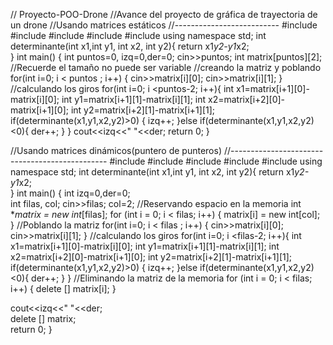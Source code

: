 // Proyecto-POO-Drone
//Avance del proyecto de gráfica de trayectoria de un drone
//Usando matrices estáticos
//--------------------------
#include <cmath>
#include <cstdio>
#include <vector>
#include <iostream>
#include <algorithm>
using namespace std;
int determinante(int x1,int y1, int x2, int y2){
   return x1*y2-y1*x2;   
}
int main() {
   int puntos=0, izq=0,der=0;
   cin>>puntos;
   int matrix[puntos][2]; //Recuerde el tamaño no puede ser variable
   //creando la matriz y poblando
   for(int i=0; i < puntos ; i++) {
       cin>>matrix[i][0];
       cin>>matrix[i][1];
   }
 //calculando los giros
   for(int i=0; i <puntos-2; i++){
       int x1=matrix[i+1][0]-matrix[i][0];
       int y1=matrix[i+1][1]-matrix[i][1];
       int x2=matrix[i+2][0]-matrix[i+1][0];
       int y2=matrix[i+2][1]-matrix[i+1][1];
       if(determinante(x1,y1,x2,y2)>0) {
           izq++;
       }else if(determinante(x1,y1,x2,y2)<0){
           der++;
       }
   }
   cout<<izq<<" "<<der;
   return 0;
}

//Usando matrices dinámicos(puntero de punteros)
//-----------------------------------------------
#include <cmath>
#include <cstdio>
#include <vector>
#include <iostream>
#include <algorithm>
using namespace std;
int determinante(int x1,int y1, int x2, int y2){
   return x1*y2-y1*x2;   
}
int main() {
   int izq=0,der=0;   
   int filas, col;
   cin>>filas;
   col=2;
   //Reservando espacio en la memoria
   int **matrix = new int*[filas];
   for (int i = 0; i < filas; i++) {
       matrix[i] = new int[col];
   }
   //Poblando la matriz
   for(int i=0; i < filas ; i++) {
       cin>>matrix[i][0];
       cin>>matrix[i][1];
   }
   //calculando los giros
   for(int i=0; i <filas-2; i++){
       int x1=matrix[i+1][0]-matrix[i][0];
       int y1=matrix[i+1][1]-matrix[i][1];
       int x2=matrix[i+2][0]-matrix[i+1][0];
       int y2=matrix[i+2][1]-matrix[i+1][1];
       if(determinante(x1,y1,x2,y2)>0) {
           izq++;
       }else if(determinante(x1,y1,x2,y2)<0){
           der++;
       }
   }
   //Eliminando la matriz de la memoria
    for (int i = 0; i < filas; i++) {
           delete [] matrix[i];
       }
  
 cout<<izq<<" "<<der;   
 delete [] matrix;    
 return 0;
}
